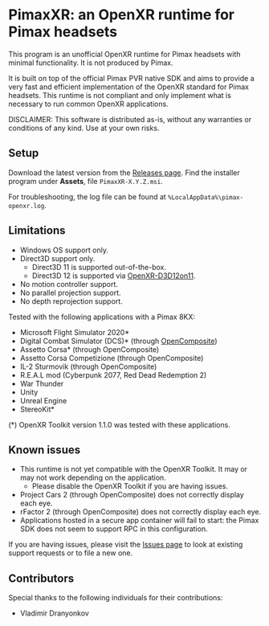 # PimaxXR: an OpenXR runtime for Pimax headsets

This program is an unofficial OpenXR runtime for Pimax headsets with minimal functionality. It is not produced by Pimax.

It is built on top of the official Pimax PVR native SDK and aims to provide a very fast and efficient implementation of the OpenXR standard for Pimax headsets. This runtime is not compliant and only implement what is necessary to run common OpenXR applications.

DISCLAIMER: This software is distributed as-is, without any warranties or conditions of any kind. Use at your own risks.

## Setup

Download the latest version from the [Releases page](https://github.com/mbucchia/Pimax-OpenXR/releases). Find the installer program under **Assets**, file `PimaxXR-X.Y.Z.msi`.

For troubleshooting, the log file can be found at `%LocalAppData%\pimax-openxr.log`.

## Limitations

- Windows OS support only.
- Direct3D support only.
  - Direct3D 11 is supported out-of-the-box.
  - Direct3D 12 is supported via [OpenXR-D3D12on11](https://github.com/mbucchia/OpenXR-D3D12on11).
- No motion controller support.
- No parallel projection support.
- No depth reprojection support.

Tested with the following applications with a Pimax 8KX:
- Microsoft Flight Simulator 2020*
- Digital Combat Simulator (DCS)* (through [OpenComposite](https://gitlab.com/znixian/OpenOVR/-/tree/openxr))
- Assetto Corsa* (through OpenComposite)
- Assetto Corsa Competizione (through OpenComposite)
- IL-2 Sturmovik (through OpenComposite)
- R.E.A.L mod (Cyberpunk 2077, Red Dead Redemption 2)
- War Thunder
- Unity
- Unreal Engine
- StereoKit*

(*) OpenXR Toolkit version 1.1.0 was tested with these applications.

## Known issues

- This runtime is not yet compatible with the OpenXR Toolkit. It may or may not work depending on the application.
  - Please disable the OpenXR Toolkit if you are having issues.
- Project Cars 2 (through OpenComposite) does not correctly display each eye.
- rFactor 2 (through OpenComposite) does not correctly display each eye.
- Applications hosted in a secure app container will fail to start: the Pimax SDK does not seem to support RPC in this configuration.

If you are having issues, please visit the [Issues page](https://github.com/mbucchia/Pimax-OpenXR/issues) to look at existing support requests or to file a new one.

## Contributors

Special thanks to the following individuals for their contributions:

- Vladimir Dranyonkov
